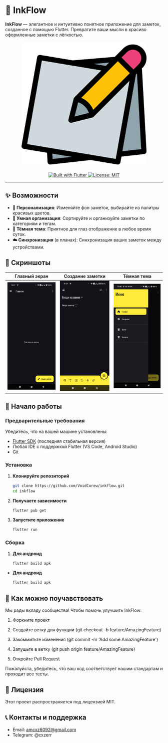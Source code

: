 # 🎨 InkFlow

**InkFlow** — элегантное и интуитивно понятное приложение для заметок, созданное с помощью Flutter. Превратите ваши мысли в красиво оформленные заметки с лёгкостью.

<p align="center">
  <img src="/assets/icons/app_icon.png" alt="InkFlow Banner" width="400"/>
</p>

<p align="center">
  <!-- <a href="https://github.com/VoidCorew/inkflow/releases">
    <img src="/assets/" alt="Version">
  </a> -->
  <a href="https://flutter.dev">
    <img src="https://img.shields.io/badge/Built%20with-Flutter-02569B?logo=flutter" alt="Built with Flutter">
  </a>
  <a href="https://opensource.org/licenses/MIT">
    <img src="https://img.shields.io/badge/License-MIT-green.svg" alt="License: MIT">
  </a>
</p>

---

## ✨ Возможности

- **🎨 Персонализация**: Изменяйте фон заметок, выбирайте из палитры красивых цветов.
- **📂 Умная организация**: Сортируйте и организуйте заметки по категориям и тегам.
- **🌙 Тёмная тема**: Приятное для глаз отображение в любое время суток.
- **☁️ Синхронизация** (в планах): Синхронизация ваших заметок между устройствами.

## 📸 Скриншоты

| Главный экран | Создание заметки | Тёмная тема |
| :-----------: | :--------------: | :--------: |
| <img src="/assets/images/img1.png" width="250"> | <img src="/assets/images/img2.png" width="250"> | <img src="/assets/images/img3.png" width="250"> |

## 🚀 Начало работы

### Предварительные требования

Убедитесь, что на вашей машине установлены:
- [Flutter SDK](https://flutter.dev/docs/get-started/install) (последняя стабильная версия)
- Любая IDE с поддержкой Flutter (VS Code, Android Studio)
- Git

### Установка

1. **Клонируйте репозиторий**
   ```bash
   git clone https://github.com/VoidCorew/inkflow.git
   cd inkflow
   ```

2. **Получаете зависимости**
   ```bash
   flutter pub get
   ```

3. **Запустите приложение**
    ```bash
    flutter run
    ```

### Сборка

1. **Для андроид**
   ```bash
   flutter build apk
   ```

- **Для андроид**
   ```bash
   flutter build apk
   ```

## 🤝 Как можно поучавствовать

Мы рады вкладу сообщества! Чтобы помочь улучшить InkFlow:

1. Форкните проект

2. Создайте ветку для функции (git checkout -b feature/AmazingFeature)

3. Закоммитьте изменения (git commit -m 'Add some AmazingFeature')

4. Запушьте в ветку (git push origin feature/AmazingFeature)

5. Откройте Pull Request

Пожалуйста, убедитесь, что ваш код соответствует нашим стандартам и проходит все тесты.

## 📜 Лицензия
Этот проект распространяется под лицензией MIT.

## 📞 Контакты и поддержка
- Email: amcxz6092@gmail.com
- Telegram: @cxzerr

<!-- - Email: <amcxz6092@gmail.com> -->
<!-- - [<img src="https://img.shields.io/badge/Telegram-2CA5E0?style=for-the-badge&logo=gmail&logoColor=white" />](https://t.me/your_channel_name)
- [<img src="https://img.shields.io/badge/Telegram-2CA5E0?style=for-the-badge&logo=telegram&logoColor=white" />](https://t.me/your_channel_name) -->